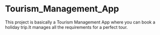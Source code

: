 # Tourism_Management_App
This project is basically a Tourism Management App where you can book a holiday trip.It manages all the requirements for a perfect tour.
